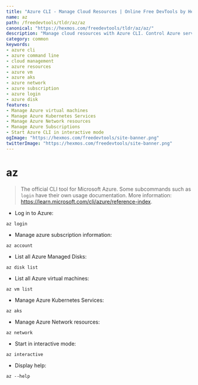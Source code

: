 ```yaml
---
title: "Azure CLI - Manage Cloud Resources | Online Free DevTools by Hexmos"
name: az
path: /freedevtools/tldr/az/az
canonical: "https://hexmos.com/freedevtools/tldr/az/az/"
description: "Manage cloud resources with Azure CLI. Control Azure services, VMs, and network configurations through the command line. Free online tool, no registration required."
category: common
keywords:
- azure cli
- azure command line
- cloud management
- azure resources
- azure vm
- azure aks
- azure network
- azure subscription
- azure login
- azure disk
features:
- Manage Azure virtual machines
- Manage Azure Kubernetes Services
- Manage Azure Network resources
- Manage Azure Subscriptions
- Start Azure CLI in interactive mode
ogImage: "https://hexmos.com/freedevtools/site-banner.png"
twitterImage: "https://hexmos.com/freedevtools/site-banner.png"
---
```


# az

> The official CLI tool for Microsoft Azure.
> Some subcommands such as `login` have their own usage documentation.
> More information: <https://learn.microsoft.com/cli/azure/reference-index>.

- Log in to Azure:

`az login`

- Manage azure subscription information:

`az account`

- List all Azure Managed Disks:

`az disk list`

- List all Azure virtual machines:

`az vm list`

- Manage Azure Kubernetes Services:

`az aks`

- Manage Azure Network resources:

`az network`

- Start in interactive mode:

`az interactive`

- Display help:

`az --help`
